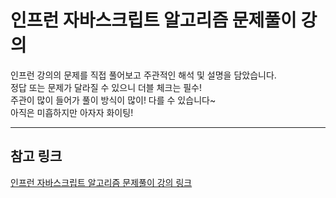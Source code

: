# 인프런 자바스크립트 알고리즘 문제풀이 강의

인프런 강의의 문제를 직접 풀어보고 주관적인 해석 및 설명을 담았습니다.<br/>
정답 또는 문제가 달라질 수 있으니 더블 체크는 필수!<br/>
주관이 많이 들어가 풀이 방식이 많이! 다를 수 있습니다~<br/>
아직은 미흡하지만 아자자 화이팅!<br/>

---

## 참고 링크

[인프런 자바스크립트 알고리즘 문제풀이 강의 링크](https://www.inflearn.com/course/자바스크립트-알고리즘-문제풀이)

